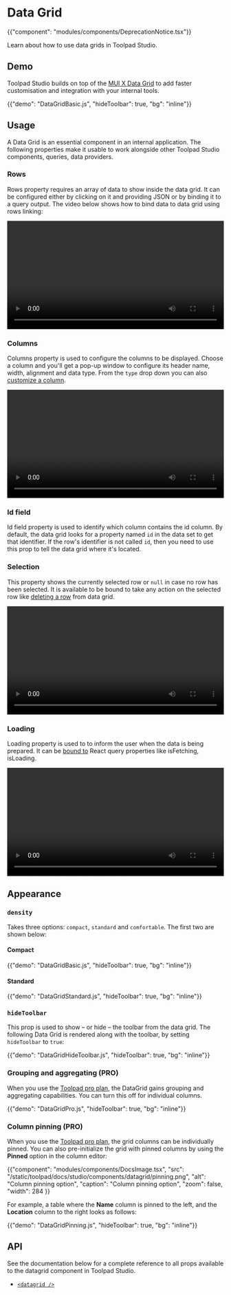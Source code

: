 # Data Grid

{{"component": "modules/components/DeprecationNotice.tsx"}}

<p class="description">Learn about how to use data grids in Toolpad Studio.</p>

## Demo

Toolpad Studio builds on top of the [MUI X Data Grid](https://mui.com/x/react-data-grid/) to add faster customisation and integration with your internal tools.

{{"demo": "DataGridBasic.js", "hideToolbar": true, "bg": "inline"}}

## Usage

A Data Grid is an essential component in an internal application. The following properties make it usable to work alongside other Toolpad Studio components, queries, data providers.

### Rows

Rows property requires an array of data to show inside the data grid. It can be configured either by clicking on it and providing JSON or by binding it to a query output. The video below shows how to bind data to data grid using rows linking:

<video controls width="100%" height="auto" alt="datagrid-rows">
  <source src="/static/toolpad/docs/studio/components/datagrid/datagrid_rows.mp4" type="video/mp4">
  Your browser does not support the video tag.
</video>

### Columns

Columns property is used to configure the columns to be displayed. Choose a column and you'll get a pop-up window to configure its header name, width, alignment and data type.
From the `type` drop down you can also [customize a column](/toolpad/studio/how-to-guides/customize-datagrid/).

<video controls width="100%" height="auto" alt="datagrid-columns">
  <source src="/static/toolpad/docs/studio/components/datagrid/datagrid_column.mp4" type="video/mp4">
  Your browser does not support the video tag.
</video>

### Id field

Id field property is used to identify which column contains the id column. By default, the data grid looks for a property named `id` in the data set to get that identifier. If the row's identifier is not called `id`, then you need to use this prop to tell the data grid where it's located.

### Selection

This property shows the currently selected row or `null` in case no row has been selected. It is available to be bound to take any action on the selected row like [deleting a row](/toolpad/studio/how-to-guides/delete-datagrid-row/) from data grid.

<video controls width="100%" height="auto" alt="datagrid-selection">
  <source src="/static/toolpad/docs/studio/components/datagrid/datagrid_selection.mp4" type="video/mp4">
  Your browser does not support the video tag.
</video>

### Loading

Loading property is used to to inform the user when the data is being prepared. It can be [bound to](/toolpad/studio/how-to-guides/delete-datagrid-row/#configure-loading-states-optional) React query properties like isFetching, isLoading.

<video controls width="100%" height="auto" alt="datagrid-loading">
  <source src="/static/toolpad/docs/studio/components/datagrid/datagrid_loading.mp4" type="video/mp4">
  Your browser does not support the video tag.
</video>

## Appearance

### `density`

Takes three options: `compact`, `standard` and `comfortable`. The first two are shown below:

#### Compact

{{"demo": "DataGridBasic.js", "hideToolbar": true, "bg": "inline"}}

#### Standard

{{"demo": "DataGridStandard.js", "hideToolbar": true, "bg": "inline"}}

### `hideToolbar`

This prop is used to show – or hide – the toolbar from the data grid. The following Data Grid is rendered along with the toolbar, by setting `hideToolbar` to `true`:

{{"demo": "DataGridHideToolbar.js", "hideToolbar": true, "bg": "inline"}}

### Grouping and aggregating (PRO)

When you use the [Toolpad pro plan](/toolpad/studio/getting-started/roadmap/#paid-plan), the DataGrid gains grouping and aggregating capabilities. You can turn this off for individual columns.

{{"demo": "DataGridPro.js", "hideToolbar": true, "bg": "inline"}}

### Column pinning (PRO)

When you use the [Toolpad pro plan](/toolpad/studio/getting-started/roadmap/#paid-plan), the grid columns can be individually pinned. You can also pre-initialize the grid with pinned columns by using the **Pinned** option in the column editor:

{{"component": "modules/components/DocsImage.tsx", "src": "/static/toolpad/docs/studio/components/datagrid/pinning.png", "alt": "Column pinning option", "caption": "Column pinning option", "zoom": false, "width": 284 }}

For example, a table where the **Name** column is pinned to the left, and the **Location** column to the right looks as follows:

{{"demo": "DataGridPinning.js", "hideToolbar": true, "bg": "inline"}}

## API

See the documentation below for a complete reference to all props available to the datagrid component in Toolpad Studio.

- [`<datagrid />`](/toolpad/studio/reference/components/data-grid/)
